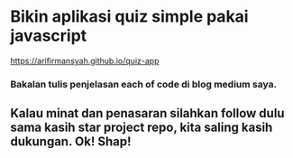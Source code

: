 # Bikin aplikasi quiz simple pakai javascript

https://arifirmansyah.github.io/quiz-app

<h3> Bakalan tulis penjelasan each of code di blog medium saya. </h3>
<h2> Kalau minat dan penasaran silahkan follow dulu sama kasih star project repo, kita saling kasih dukungan. Ok! Shap! </h2>
